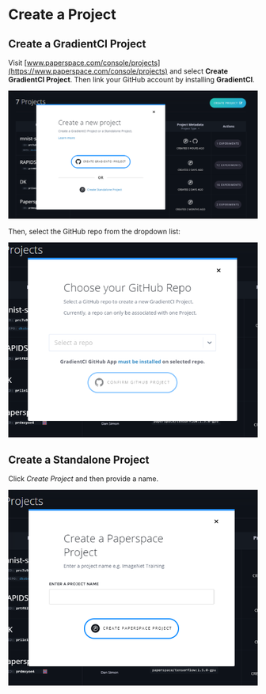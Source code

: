 # Create a Project

## Create a GradientCI Project

Visit [www.paperspace.com/console/projects](https://www.paperspace.com/console/projects) and select **Create GradientCI Project**.  Then link your GitHub account by installing **GradientCI**.  

![](../.gitbook/assets/image%20%2818%29.png)

Then, select the GitHub repo from the dropdown list:

![](../.gitbook/assets/image%20%2810%29.png)

## Create a Standalone Project

Click _Create Project_ and then provide a name. 

![](../.gitbook/assets/image%20%2825%29.png)

